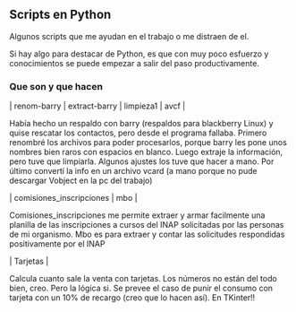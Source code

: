 ## Scripts en Python ##

Algunos scripts que me ayudan en el trabajo o me distraen de el. 

Si hay algo para destacar de Python, es que con muy poco esfuerzo y conocimientos se puede empezar a salir del paso productivamente.

### Que son y que hacen ###

| renom-barry | extract-barry | limpieza1 | avcf |

Había hecho un respaldo con barry (respaldos para blackberry Linux) y quise rescatar los contactos, pero desde el programa fallaba. Primero renombré los archivos para poder procesarlos, porque barry les pone unos nombres bien raros con espacios en blanco. Luego extraje la información, pero tuve que limpiarla. Algunos ajustes los tuve que hacer a mano. Por último convertí la info en un archivo vcard (a mano porque no pude descargar Vobject en la pc del trabajo) 

| comisiones_inscripciones | mbo |

Comisiones_inscripciones me permite extraer y armar facilmente una planilla de las inscripciones a cursos del INAP solicitadas por las personas de mi organismo. Mbo es para extraer y contar las solicitudes respondidas positivamente por el INAP

| Tarjetas |

Calcula cuanto sale la venta con tarjetas. Los números no están del todo bien, creo. Pero la lógica si. Se prevee el caso de punir el consumo con tarjeta con un 10% de recargo (creo que lo hacen así). En TKinter!! 

